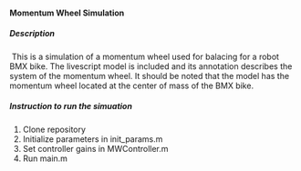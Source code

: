 #### Momentum Wheel Simulation

##### Description

​	This is a simulation of a momentum wheel used for balacing for a robot BMX bike. The livescript model is included and its annotation describes the system of the momentum wheel. It should be noted that the model has the momentum wheel located at the center of mass of the BMX bike. 

##### Instruction to run the simuation

1. Clone repository
2. Initialize parameters in init_params.m
3. Set controller gains in MWController.m
4. Run main.m

